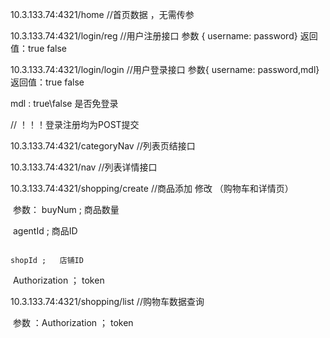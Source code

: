 10.3.133.74:4321/home    //首页数据 ，无需传参

10.3.133.74:4321/login/reg   //用户注册接口      参数 { username: password}   返回值：true false

10.3.133.74:4321/login/login  //用户登录接口    参数{ username: password,mdl}   返回值：true false                    

mdl   :   true\false     是否免登录     

// ！！！登录注册均为POST提交



10.3.133.74:4321/categoryNav   //列表页结接口

10.3.133.74:4321/nav    //列表详情接口



10.3.133.74:4321/shopping/create    //商品添加  修改  （购物车和详情页）

​																	参数： buyNum ;    商品数量

​    																			 agentId ;   商品ID

 																				 shopId ;	店铺ID

​														    					Authorization  ； token  

10.3.133.74:4321/shopping/list			//购物车数据查询     

​																		参数 ：Authorization  ； token  